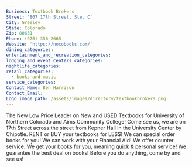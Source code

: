 ```yaml
---
Business: Textbook Brokers
Street: '807 17th Street, Ste. C'
City: Greeley
State: Colorado
Zip: 80631
Phone: (970) 356-2665
Website: 'https://nocobooks.com/'
dining_categories:
entertainment_and_recreation_categories:
lodging_and_event_centers_categories:
nightlife_categories:
retail_categories:
  - books-and-music
service_categories:
Contact_Name: Ben Harrison
Contact_Email:
Logo_image_path: /assets/images/directory/textbookbrokers.png
---
```



The New Low Price Leader on New and USED Textbooks for University of Northern Colorado and Aims Community College! Come see us, we are on 17th Street across the street from Kepner Hall in the University Center by Chipotle. RENT or BUY your textbooks for LE$$! We can special order books for you! We can work with your Financial Aid! We offer counter service. We get your books for you, meaning quick & personal service! We guarantee the best deal on books! Before you do anything, come by and see us!

<script type="math/tex">! NO STUDENT ID NEEDED! Sell you Books for MORE </script>